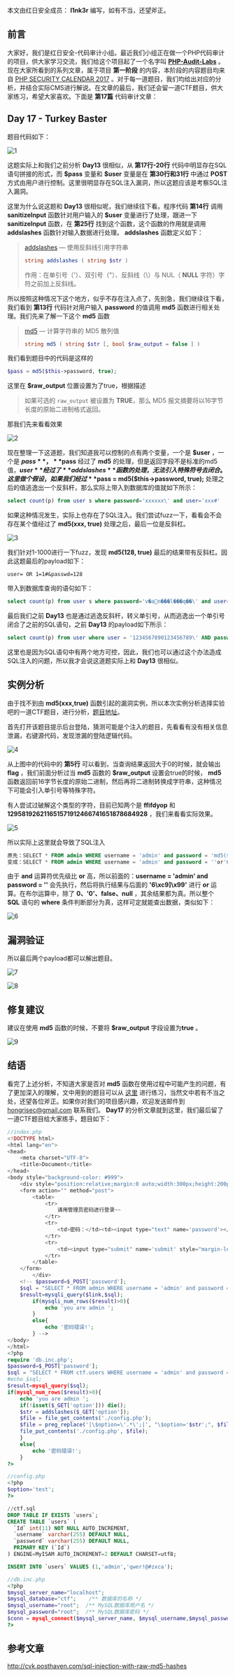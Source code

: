 本文由红日安全成员： **l1nk3r** 编写，如有不当，还望斧正。

## 前言

大家好，我们是红日安全-代码审计小组。最近我们小组正在做一个PHP代码审计的项目，供大家学习交流，我们给这个项目起了一个名字叫 [**PHP-Audit-Labs**](https://github.com/hongriSec/PHP-Audit-Labs) 。现在大家所看到的系列文章，属于项目 **第一阶段** 的内容，本阶段的内容题目均来自 [PHP SECURITY CALENDAR 2017](https://www.ripstech.com/php-security-calendar-2017/) 。对于每一道题目，我们均给出对应的分析，并结合实际CMS进行解说。在文章的最后，我们还会留一道CTF题目，供大家练习，希望大家喜欢。下面是 **第17篇** 代码审计文章：

## Day 17 - Turkey Baster

题目代码如下：

![1](1.png)

这题实际上和我们之前分析 **Day13** 很相似，从 **第17行-20行** 代码中明显存在SQL语句拼接的形式，而 **$pass** 变量和 **\$user** 变量是在 **第30行和31行** 中通过 **POST** 方式由用户进行控制。这里很明显存在SQL注入漏洞，所以这题应该是考察SQL注入漏洞。

这里为什么说这题和 **Day13** 很相似呢，我们继续往下看。程序代码 **第14行** 调用 **sanitizeInput** 函数针对用户输入的 **$user** 变量进行了处理，跟进一下 **sanitizeInput** 函数，在 **第25行** 找到这个函数，这个函数的作用就是调用 **addslashes** 函数针对输入数据进行处理。 **addslashes** 函数定义如下：

> [addslashes](http://php.net/manual/zh/function.addslashes.php) — 使用反斜线引用字符串
>
> ```php
> string addslashes ( string $str )
> ```
>
> 作用：在单引号（'）、双引号（"）、反斜线（\）与 NUL（ **NULL** 字符）字符之前加上反斜线。

所以按照这种情况下这个地方，似乎不存在注入点了，先别急，我们继续往下看，我们看到 **第13行** 代码针对用户输入 **password** 的值调用 **md5** 函数进行相关处理。我们先来了解一下这个 **md5** 函数

> [md5](http://php.net/manual/zh/function.md5.php) — 计算字符串的 MD5 散列值
>
> ```php
> string md5 ( string $str [, bool $raw_output = false ] )
> ```

我们看到题目中的代码是这样的

```php
$pass = md5($this->password, true);
```

这里在 **$raw_output** 位置设置为了true，根据描述

> 如果可选的 `raw_output` 被设置为 **TRUE**，那么 MD5 报文摘要将以16字节长度的原始二进制格式返回。

那我们先来看看效果

![2](2.png)

现在整理一下这道题，我们知道我可以控制的点有两个变量，一个是 **\$user** ，一个是 **$pass** ，**$pass** 经过了 **md5** 的处理，但是返回字段不是标准的md5值，**$user** 经过了 **addslashes** 函数的处理，无法引入特殊符号去闭合。这里做个假设，如果我们经过 **$pass = md5(\$this->password, true);** 处理之后的值逃逸出一个反斜杆，那么实际上带入到数据库的值就如下所示：

```sql
select count(p) from user s where password='xxxxxx\' and user='xxx#'
```

如果这种情况发生，实际上也存在了SQL注入。我们尝试fuzz一下，看看会不会存在某个值经过了 **md5(xxx, true)** 处理之后，最后一位是反斜杠。

![3](3.png)

我们针对1-1000进行一下fuzz，发现 **md5(128, true)** 最后的结果带有反斜杠。因此这题最后的payload如下：

```
user= OR 1=1#&passwd=128
```

带入到数据库查询的语句如下：

```sql
select count(p) from user s where password='v�an���l���q��\' and user=' OR 1=1#'
```

最后我们之前 **Day13** 也是通过逃逸反斜杆，转义单引号，从而逃逸出一个单引号闭合了之前的SQL语句，之前 **Day13** 的payload如下所示：

```sql
select count(p) from user where user = '1234567890123456789\' AND password = 'or 1=1#'
```

这里也是因为SQL语句中有两个地方可控，因此，我们也可以通过这个办法造成SQL注入的问题，所以我才会说这道题实际上和 **Day13** 很相似。

## 实例分析

由于找不到由 **md5(xxx,true)** 函数引起的漏洞实例，所以本次实例分析选择实验吧的一道CTF题目，进行分析，[题目地址](http://ctf5.shiyanbar.com/web/houtai/ffifdyop.php)。

首先打开该题目提示后台登陆，猜测可能是个注入的题目，先看看有没有相关信息泄漏，右键源代码，发现泄漏的登陆逻辑代码。

![4](4.png)

从上图中的代码中的 **第5行** 可以看到，当查询结果返回大于0的时候，就会输出 **flag** ，我们前面分析过当 **md5** 函数的 **$raw_output** 设置会true的时候， **md5** 函数返回前16字节长度的原始二进制，然后再将二进制转换成字符串，这种情况下可能会引入单引号等特殊字符。

有人尝试过破解这个类型的字符，目前已知两个是 **ffifdyop** 和**129581926211651571912466741651878684928** ，我们来看看实际效果。

![5](5.png)

所以实际上这里就会导致了SQL注入

```sql
原先：SELECT * FROM admin WHERE username = 'admin' and password = 'md5($password,true)'
变成：SELECT * FROM admin WHERE username = 'admin' and password = ''or'6\xc9]\x99'
```

由于 **and** 运算符优先级比 **or** 高，所以前面的：**username = 'admin' and password = ''** 会先执行，然后将执行结果与后面的 **'6\xc9]\x99'** 进行 **or** 运算。在布尔运算中，除了 **0、'0'、false、null** ，其余结果都为真。所以整个 **SQL** 语句的 **where** 条件判断部分为真，这样可定就能查出数据，类似如下：

![6](6.png)

## 漏洞验证

所以最后两个payload都可以解出题目。

![7](7.png)

![8](8.png)

## 修复建议

建议在使用 **md5** 函数的时候，不要将 **$raw_output** 字段设置为**true** 。

![9](9.png)

## 结语

看完了上述分析，不知道大家是否对 **md5** 函数在使用过程中可能产生的问题，有了更加深入的理解，文中用到的题目可以从 [这里](http://ctf5.shiyanbar.com/web/houtai/ffifdyop.php) 进行练习，当然文中若有不当之处，还望各位斧正。如果你对我们的项目感兴趣，欢迎发送邮件到 hongrisec@gmail.com 联系我们。 **Day17** 的分析文章就到这里，我们最后留了一道CTF题目给大家练手，题目如下：

```php
//index.php
<!DOCTYPE html>
<html lang="en">
<head>
	<meta charset="UTF-8">
	<title>Document</title>
</head>
<body style="background-color: #999">
	<div style="position:relative;margin:0 auto;width:300px;height:200px;padding-top:100px;font-size:20px;">
	<form action="" method="post">
		<table>
			<tr>
				请用管理员密码进行登录~~
			</tr>
			<tr>
				<td>密码：</td><td><input type="text" name='password'></td>
			</tr>
			<tr>
				<td><input type="submit" name='submit' style="margin-left:30px;"></td>
			</tr>
		</table>
	</form>
	 	</div>
	<!-- $password=$_POST['password'];
	$sql = "SELECT * FROM admin WHERE username = 'admin' and password = '".md5($password,true)."'";
	$result=mysqli_query($link,$sql);
		if(mysqli_num_rows($result)>0){
			echo 'you are admin ';
		}
		else{
			echo '密码错误!';
		} -->
</body>
</html>
<?php
require 'db.inc.php';
$password=$_POST['password'];
$sql = "SELECT * FROM ctf.users WHERE username = 'admin' and password = '".md5($password,true)."'";
#echo $sql;
$result=mysql_query($sql);
if(mysql_num_rows($result)>0){
	echo 'you are admin ';
	if(!isset($_GET['option'])) die();
	$str = addslashes($_GET['option']);
	$file = file_get_contents('./config.php');
	$file = preg_replace('|\$option=\'.*\';|', "\$option='$str';", $file);
	file_put_contents('./config.php', $file);
	}
	else{
		echo '密码错误!';
	}
?>
```

```php
//config.php
<?php
$option='test';
?>
```

```sql
//ctf.sql
DROP TABLE IF EXISTS `users`;
CREATE TABLE `users` (
  `Id` int(11) NOT NULL AUTO_INCREMENT,
  `username` varchar(255) DEFAULT NULL,
  `password` varchar(255) DEFAULT NULL,
  PRIMARY KEY (`Id`)
) ENGINE=MyISAM AUTO_INCREMENT=2 DEFAULT CHARSET=utf8;

INSERT INTO `users` VALUES (1,'admin','qwer!@#zxca');
```

```php
//db.inc.php
<?php
$mysql_server_name="localhost";
$mysql_database="ctf";    /** 数据库的名称 */
$mysql_username="root";  /** MySQL数据库用户名 */
$mysql_password="root";  /** MySQL数据库密码 */
$conn = mysql_connect($mysql_server_name, $mysql_username,$mysql_password,'utf-8');
?>
```

## 参考文章

http://cvk.posthaven.com/sql-injection-with-raw-md5-hashes